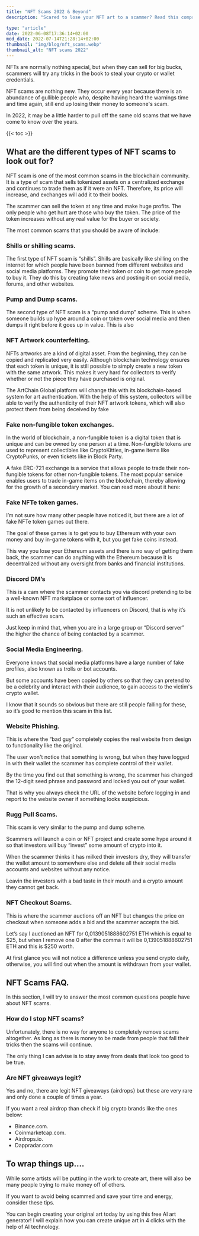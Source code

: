 ```yaml
---
title: "NFT Scams 2022 & Beyond"
description: "Scared to lose your NFT art to a scammer? Read this comprehensive article and learn about post and present scams so you don’t fall for these scams."

type: "article"
date: 2022-06-08T17:36:14+02:00
mod_date: 2022-07-14T21:28:14+02:00
thumbnail: "img/blog/nft_scams.webp"
thumbnail_alt: "NFT scams 2022"
---
```

NFTs are normally nothing special, but when they can sell for big bucks, scammers will try any tricks in the book to steal your crypto or wallet credentials.

NFT scams are nothing new. They occur every year because there is an abundance of gullible people who, despite having heard the warnings time and time again, still end up losing their money to someone's scam. 

In 2022, it may be a little harder to pull off the same old scams that we have come to know over the years.

{{< toc >}}

## What are the different types of NFT scams to look out for?

NFT scam is one of the most common scams in the blockchain community. It is a type of scam that sells tokenized assets on a centralized exchange and continues to trade them as if it were an NFT. Therefore, its price will increase, and exchanges will add it to their books.

The scammer can sell the token at any time and make huge profits. The only people who get hurt are those who buy the token. The price of the token increases without any real value for the buyer or society.

The most common scams that you should be aware of include:

### Shills or shilling scams.

The first type of NFT scam is “shills”. Shills are basically like shilling on the internet for which people have been banned from different websites and social media platforms. They promote their token or coin to get more people to buy it. They do this by creating fake news and posting it on social media, forums, and other websites.

### Pump and Dump scams.

The second type of NFT scam is a “pump and dump” scheme. This is when someone builds up hype around a coin or token over social media and then dumps it right before it goes up in value. This is also

### NFT Artwork counterfeiting.

NFTs artworks are a kind of digital asset. From the beginning, they can be copied and replicated very easily. Although blockchain technology ensures that each token is unique, it is still possible to simply create a new token with the same artwork. This makes it very hard for collectors to verify whether or not the piece they have purchased is original.

The ArtChain Global platform will change this with its blockchain-based system for art authentication. With the help of this system, collectors will be able to verify the authenticity of their NFT artwork tokens, which will also protect them from being deceived by fake

### Fake non-fungible token exchanges.

In the world of blockchain, a non-fungible token is a digital token that is unique and can be owned by one person at a time. Non-fungible tokens are used to represent collectibles like CryptoKitties, in-game items like CryptoPunks, or even tickets like in Block Party.

A fake ERC-721 exchange is a service that allows people to trade their non-fungible tokens for other non-fungible tokens. The most popular service enables users to trade in-game items on the blockchain, thereby allowing for the growth of a secondary market. You can read more about it here:

### Fake NFTe token games.

I’m not sure how many other people have noticed it, but there are a lot of fake NFTe token games out there.

The goal of these games is to get you to buy Ethereum with your own money and buy in-game tokens with it, but you get fake coins instead.

This way you lose your Ethereum assets and there is no way of getting them back, the scammer can do anything with the Ethereum because it is decentralized without any oversight from banks and financial institutions.

### Discord DM’s

This is a cam where the scammer contacts you via discord pretending to be a well-known NFT marketplace or some sort of influencer.

It is not unlikely to be contacted by influencers on Discord, that is why it’s such an effective scam.

Just keep in mind that, when you are in a large group or “Discord server” the higher the chance of being contacted by a scammer.

### Social Media Engineering.

Everyone knows that social media platforms have a large number of fake profiles, also known as trolls or bot accounts.

But some accounts have been copied by others so that they can pretend to be a celebrity and interact with their audience, to gain access to the victim's crypto wallet.

I know that it sounds so obvious but there are still people falling for these, so it’s good to mention this scam in this list.

### Website Phishing.

This is where the “bad guy” completely copies the real website from design to functionality like the original.

The user won't notice that something is wrong, but when they have logged in with their wallet the scammer has complete control of their wallet.

By the time you find out that something is wrong, the scammer has changed the 12-digit seed phrase and password and locked you out of your wallet.

That is why you always check the URL of the website before logging in and report to the website owner if something looks suspicious.

### Rugg Pull Scams.

This scam is very similar to the pump and dump scheme.

Scammers will launch a coin or NFT project and create some hype around it so that investors will buy “invest” some amount of crypto into it.

When the scammer thinks it has milked their investors dry, they will transfer the wallet amount to somewhere else and delete all their social media accounts and websites without any notice.

Leavin the investors with a bad taste in their mouth and a crypto amount they cannot get back.

### NFT Checkout Scams.

This is where the scammer auctions off an NFT but changes the price on checkout when someone adds a bid and the scammer accepts the bid.

Let’s say I auctioned an NFT for 0,0139051888602751 ETH which is equal to $25, but when I remove one 0 after the comma it will be 0,139051888602751 ETH and this is $250 worth.

At first glance you will not notice a difference unless you send crypto daily, otherwise, you will find out when the amount is withdrawn from your wallet.

## NFT Scams FAQ.

In this section, I will try to answer the most common questions people have about NFT scams.

### How do I stop NFT scams?

Unfortunately, there is no way for anyone to completely remove scams altogether. As long as there is money to be made from people that fall their tricks then the scams will continue.

The only thing I can advise is to stay away from deals that look too good to be true.

### Are NFT giveaways legit?

Yes and no, there are legit NFT giveaways {airdrops} but these are very rare and only done a couple of times a year.

If you want a real airdrop than check if big crypto brands like the ones below:

*   Binance.com.
*   Coinmarketcap.com.
*   Airdrops.io.
*   Dappradar.com

## To wrap things up….

While some artists will be putting in the work to create art, there will also be many people trying to make money off of others. 

If you want to avoid being scammed and save your time and energy, consider these tips. 

You can begin creating your original art today by using this free AI art generator! I will explain how you can create unique art in 4 clicks with the help of AI technology.


<script type="application/ld+json">
{
  "@context": "https://schema.org",
  "@type": "FAQPage",
  "mainEntity": [{
    "@type": "Question",
    "name": "How do I stop NFT scams?",
    "acceptedAnswer": {
      "@type": "Answer",
      "text": "Unfortunately, there is no way for anyone to completely remove scams altogether. As long as there is money to be made from people that fall their tricks then the scams will continue.

The only thing I can advise is to stay away from deals that look too good to be true."
    }
  },{
    "@type": "Question",
    "name": "Are NFT giveaways legit?",
    "acceptedAnswer": {
      "@type": "Answer",
      "text": "Yes and no, there are legit NFT giveaways {airdrops} but these are very rare and only done a couple of times a year.

If you want a real airdrop than check if big crypto brands like the ones below:

Binance.com.
Coinmarketcap.com.
Airdrops.io.
Dappradar.com"
    }
  }]
}
</script>
